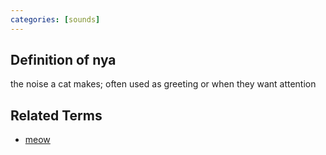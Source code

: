 ```yaml
---
categories: [sounds]
---
```


## Definition of nya

the noise a cat makes; often used as greeting or when they want attention

## Related Terms

- [meow](./meow)
